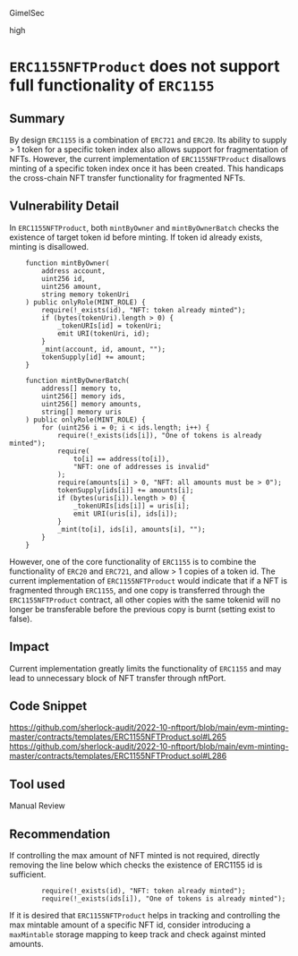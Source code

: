 GimelSec

high

# `ERC1155NFTProduct` does not support full functionality of `ERC1155`

## Summary

By design `ERC1155` is a combination of `ERC721` and `ERC20`. Its ability to supply > 1 token for a specific token index also allows support for fragmentation of NFTs. However, the current implementation of `ERC1155NFTProduct` disallows minting of a specific token index once it has been created. This handicaps the cross-chain NFT transfer functionality for fragmented NFTs.

## Vulnerability Detail

In `ERC1155NFTProduct`, both `mintByOwner` and `mintByOwnerBatch` checks the existence of target token id before minting. If token id already exists, minting is disallowed.

```solidity
    function mintByOwner(
        address account,
        uint256 id,
        uint256 amount,
        string memory tokenUri
    ) public onlyRole(MINT_ROLE) {
        require(!_exists(id), "NFT: token already minted");
        if (bytes(tokenUri).length > 0) {
            _tokenURIs[id] = tokenUri;
            emit URI(tokenUri, id);
        }
        _mint(account, id, amount, "");
        tokenSupply[id] += amount;
    }

    function mintByOwnerBatch(
        address[] memory to,
        uint256[] memory ids,
        uint256[] memory amounts,
        string[] memory uris
    ) public onlyRole(MINT_ROLE) {
        for (uint256 i = 0; i < ids.length; i++) {
            require(!_exists(ids[i]), "One of tokens is already minted");
            require(
                to[i] == address(to[i]),
                "NFT: one of addresses is invalid"
            );
            require(amounts[i] > 0, "NFT: all amounts must be > 0");
            tokenSupply[ids[i]] += amounts[i];
            if (bytes(uris[i]).length > 0) {
                _tokenURIs[ids[i]] = uris[i];
                emit URI(uris[i], ids[i]);
            }
            _mint(to[i], ids[i], amounts[i], "");
        }
    }
```

However, one of the core functionality of `ERC1155` is to combine the functionality of `ERC20` and `ERC721`, and allow > 1 copies of a token id. The current implementation of `ERC1155NFTProduct` would indicate that if a NFT is fragmented through `ERC1155`, and one copy is transferred through the `ERC1155NFTProduct` contract, all other copies with the same tokenid will no longer be transferable before the previous copy is burnt (setting exist to false).

## Impact

Current implementation greatly limits the functionality of `ERC1155` and may lead to unnecessary block of NFT transfer through nftPort. 

## Code Snippet


https://github.com/sherlock-audit/2022-10-nftport/blob/main/evm-minting-master/contracts/templates/ERC1155NFTProduct.sol#L265
https://github.com/sherlock-audit/2022-10-nftport/blob/main/evm-minting-master/contracts/templates/ERC1155NFTProduct.sol#L286

## Tool used

Manual Review

## Recommendation

If controlling the max amount of NFT minted is not required, directly removing the line below which checks the existence of ERC1155 id is sufficient.

```
        require(!_exists(id), "NFT: token already minted");
        require(!_exists(ids[i]), "One of tokens is already minted");
```

If it is desired that `ERC1155NFTProduct` helps in tracking and controlling the max mintable amount of a specific NFT id, consider introducing a `maxMintable` storage mapping to keep track and check against minted amounts.
